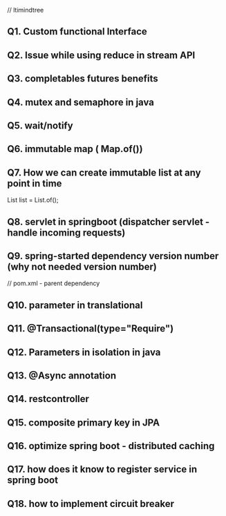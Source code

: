 // ltimindtree

## Q1. Custom functional Interface

## Q2. Issue while using reduce in stream API

## Q3. completables futures benefits

## Q4. mutex and semaphore in java

## Q5. wait/notify

## Q6. immutable map ( Map.of())

## Q7. How we can create immutable list at any point in time
List<Integer> list = List.of();

## Q8. servlet in springboot (dispatcher servlet -handle incoming requests)

## Q9. spring-started dependency version number (why not needed version number)
// pom.xml - parent dependency

## Q10. parameter in translational
## Q11. @Transactional(type="Require")

## Q12. Parameters in isolation in java

## Q13. @Async annotation

## Q14. restcontroller

## Q15. composite primary key in JPA

## Q16. optimize spring boot - distributed caching

## Q17. how does it know to register service in spring boot

## Q18. how to implement circuit breaker